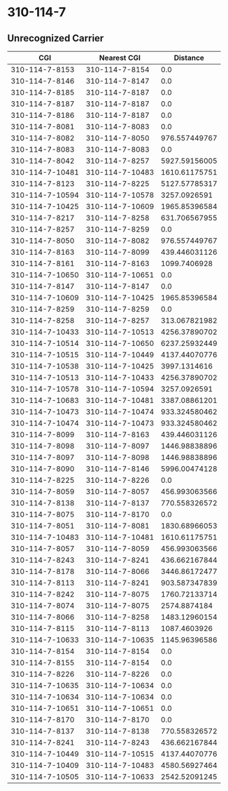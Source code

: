 # 310-114-7
## Unrecognized Carrier


| CGI | Nearest CGI | Distance |
|-----|-------------|----------|
| 310-114-7-8153 | 310-114-7-8154 | 0.0 |
| 310-114-7-8146 | 310-114-7-8147 | 0.0 |
| 310-114-7-8185 | 310-114-7-8187 | 0.0 |
| 310-114-7-8187 | 310-114-7-8187 | 0.0 |
| 310-114-7-8186 | 310-114-7-8187 | 0.0 |
| 310-114-7-8081 | 310-114-7-8083 | 0.0 |
| 310-114-7-8082 | 310-114-7-8050 | 976.557449767 |
| 310-114-7-8083 | 310-114-7-8083 | 0.0 |
| 310-114-7-8042 | 310-114-7-8257 | 5927.59156005 |
| 310-114-7-10481 | 310-114-7-10483 | 1610.61175751 |
| 310-114-7-8123 | 310-114-7-8225 | 5127.57785317 |
| 310-114-7-10594 | 310-114-7-10578 | 3257.0926591 |
| 310-114-7-10425 | 310-114-7-10609 | 1965.85396584 |
| 310-114-7-8217 | 310-114-7-8258 | 631.706567955 |
| 310-114-7-8257 | 310-114-7-8259 | 0.0 |
| 310-114-7-8050 | 310-114-7-8082 | 976.557449767 |
| 310-114-7-8163 | 310-114-7-8099 | 439.446031126 |
| 310-114-7-8161 | 310-114-7-8163 | 1099.7406928 |
| 310-114-7-10650 | 310-114-7-10651 | 0.0 |
| 310-114-7-8147 | 310-114-7-8147 | 0.0 |
| 310-114-7-10609 | 310-114-7-10425 | 1965.85396584 |
| 310-114-7-8259 | 310-114-7-8259 | 0.0 |
| 310-114-7-8258 | 310-114-7-8257 | 313.067821982 |
| 310-114-7-10433 | 310-114-7-10513 | 4256.37890702 |
| 310-114-7-10514 | 310-114-7-10650 | 6237.25932449 |
| 310-114-7-10515 | 310-114-7-10449 | 4137.44070776 |
| 310-114-7-10538 | 310-114-7-10425 | 3997.1314616 |
| 310-114-7-10513 | 310-114-7-10433 | 4256.37890702 |
| 310-114-7-10578 | 310-114-7-10594 | 3257.0926591 |
| 310-114-7-10683 | 310-114-7-10481 | 3387.08861201 |
| 310-114-7-10473 | 310-114-7-10474 | 933.324580462 |
| 310-114-7-10474 | 310-114-7-10473 | 933.324580462 |
| 310-114-7-8099 | 310-114-7-8163 | 439.446031126 |
| 310-114-7-8098 | 310-114-7-8097 | 1446.98838896 |
| 310-114-7-8097 | 310-114-7-8098 | 1446.98838896 |
| 310-114-7-8090 | 310-114-7-8146 | 5996.00474128 |
| 310-114-7-8225 | 310-114-7-8226 | 0.0 |
| 310-114-7-8059 | 310-114-7-8057 | 456.993063566 |
| 310-114-7-8138 | 310-114-7-8137 | 770.558326572 |
| 310-114-7-8075 | 310-114-7-8170 | 0.0 |
| 310-114-7-8051 | 310-114-7-8081 | 1830.68966053 |
| 310-114-7-10483 | 310-114-7-10481 | 1610.61175751 |
| 310-114-7-8057 | 310-114-7-8059 | 456.993063566 |
| 310-114-7-8243 | 310-114-7-8241 | 436.662167844 |
| 310-114-7-8178 | 310-114-7-8066 | 3446.86172477 |
| 310-114-7-8113 | 310-114-7-8241 | 903.587347839 |
| 310-114-7-8242 | 310-114-7-8075 | 1760.72133714 |
| 310-114-7-8074 | 310-114-7-8075 | 2574.8874184 |
| 310-114-7-8066 | 310-114-7-8258 | 1483.12960154 |
| 310-114-7-8115 | 310-114-7-8113 | 1087.4603926 |
| 310-114-7-10633 | 310-114-7-10635 | 1145.96396586 |
| 310-114-7-8154 | 310-114-7-8154 | 0.0 |
| 310-114-7-8155 | 310-114-7-8154 | 0.0 |
| 310-114-7-8226 | 310-114-7-8226 | 0.0 |
| 310-114-7-10635 | 310-114-7-10634 | 0.0 |
| 310-114-7-10634 | 310-114-7-10634 | 0.0 |
| 310-114-7-10651 | 310-114-7-10651 | 0.0 |
| 310-114-7-8170 | 310-114-7-8170 | 0.0 |
| 310-114-7-8137 | 310-114-7-8138 | 770.558326572 |
| 310-114-7-8241 | 310-114-7-8243 | 436.662167844 |
| 310-114-7-10449 | 310-114-7-10515 | 4137.44070776 |
| 310-114-7-10409 | 310-114-7-10483 | 4580.56927464 |
| 310-114-7-10505 | 310-114-7-10633 | 2542.52091245 |
